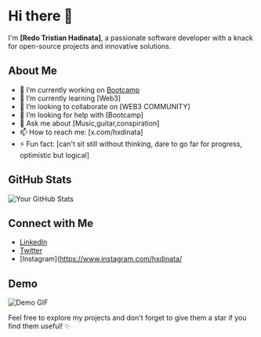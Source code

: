 # Hi there 👋

I'm **[Redo Tristian Hadinata]**, a passionate software developer with a knack for open-source projects and innovative solutions.

## About Me
- 🔭 I’m currently working on [Bootcamp](https://www.risein.com)
- 🌱 I’m currently learning [Web3]
- 👯 I’m looking to collaborate on [WEB3 COMMUNITY]
- 🤔 I’m looking for help with [Bootcamp]
- 💬 Ask me about [Music,guitar,conspiration]
- 📫 How to reach me: [x.com/hxdinata]
- ⚡ Fun fact: [can't sit still without thinking, dare to go far for progress, optimistic but logical]


## GitHub Stats
![Your GitHub Stats](https://github-readme-stats.vercel.app/api?username=yourusername&show_icons=true)

## Connect with Me
- [LinkedIn](https://www.linkedin.com/in/redo-tristian-hadinata/)
- [Twitter](https://x.com/hxdinata)
- [Instagram](https://www.instagram.com/hxdinata/

## Demo
![Demo GIF](https://tenor.com/id/view/yes-yessiree-for-sure-sure-ok-gif-8368053375224078927)

Feel free to explore my projects and don't forget to give them a star if you find them useful! ✨
